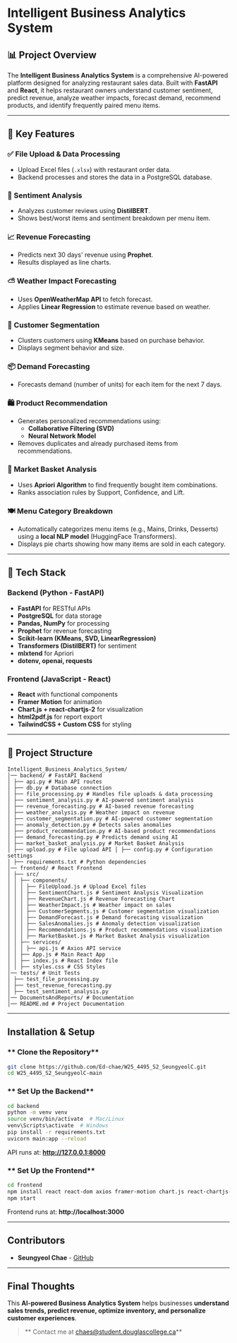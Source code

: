 # Intelligent Business Analytics System

## 📊 Project Overview
The **Intelligent Business Analytics System** is a comprehensive AI-powered platform designed for analyzing restaurant sales data. Built with **FastAPI** and **React**, it helps restaurant owners understand customer sentiment, predict revenue, analyze weather impacts, forecast demand, recommend products, and identify frequently paired menu items.

---

## 🚀 Key Features

### ✅ File Upload & Data Processing
- Upload Excel files (`.xlsx`) with restaurant order data.
- Backend processes and stores the data in a PostgreSQL database.

### 💬 Sentiment Analysis
- Analyzes customer reviews using **DistilBERT**.
- Shows best/worst items and sentiment breakdown per menu item.

### 📈 Revenue Forecasting
- Predicts next 30 days' revenue using **Prophet**.
- Results displayed as line charts.

### ⛅ Weather Impact Forecasting
- Uses **OpenWeatherMap API** to fetch forecast.
- Applies **Linear Regression** to estimate revenue based on weather.

### 👥 Customer Segmentation
- Clusters customers using **KMeans** based on purchase behavior.
- Displays segment behavior and size.

### 📦 Demand Forecasting
- Forecasts demand (number of units) for each item for the next 7 days.

### 🛍️ Product Recommendation
- Generates personalized recommendations using:
  - **Collaborative Filtering (SVD)**
  - **Neural Network Model**
- Removes duplicates and already purchased items from recommendations.

### 🛒 Market Basket Analysis
- Uses **Apriori Algorithm** to find frequently bought item combinations.
- Ranks association rules by Support, Confidence, and Lift.

### 🍽️ Menu Category Breakdown
- Automatically categorizes menu items (e.g., Mains, Drinks, Desserts) using a **local NLP model** (HuggingFace Transformers).
- Displays pie charts showing how many items are sold in each category.

---

## 🧠 Tech Stack

### Backend (Python - FastAPI)
- **FastAPI** for RESTful APIs
- **PostgreSQL** for data storage
- **Pandas, NumPy** for processing
- **Prophet** for revenue forecasting
- **Scikit-learn (KMeans, SVD, LinearRegression)**
- **Transformers (DistilBERT)** for sentiment
- **mlxtend** for Apriori
- **dotenv, openai, requests**

### Frontend (JavaScript - React)
- **React** with functional components
- **Framer Motion** for animation
- **Chart.js + react-chartjs-2** for visualization
- **html2pdf.js** for report export
- **TailwindCSS + Custom CSS** for styling

---

## 📁 Project Structure


```
Intelligent_Business_Analytics_System/ 
│── backend/ # FastAPI Backend 
│ ├── api.py # Main API routes 
│ ├── db.py # Database connection 
│ ├── file_processing.py # Handles file uploads & data processing 
│ ├── sentiment_analysis.py # AI-powered sentiment analysis 
│ ├── revenue_forecasting.py # AI-based revenue forecasting 
│ ├── weather_analysis.py # Weather impact on revenue 
│ ├── customer_segmentation.py # AI-powered customer segmentation 
│ ├── anomaly_detection.py # Detects sales anomalies 
│ ├── product_recommendation.py # AI-based product recommendations 
│ ├── demand_forecasting.py # Predicts demand using AI 
│ ├── market_basket_analysis.py # Market Basket Analysis 
│ ├── upload.py # File upload API │ ├── config.py # Configuration settings 
│ ├── requirements.txt # Python dependencies 
│── frontend/ # React Frontend 
│ ├── src/ 
│ │ ├── components/ 
│ │ │ ├── FileUpload.js # Upload Excel files 
│ │ │ ├── SentimentChart.js # Sentiment Analysis Visualization 
│ │ │ ├── RevenueChart.js # Revenue Forecasting Chart 
│ │ │ ├── WeatherImpact.js # Weather impact on sales 
│ │ │ ├── CustomerSegments.js # Customer segmentation visualization 
│ │ │ ├── DemandForecast.js # Demand forecasting visualization 
│ │ │ ├── SalesAnomalies.js # Anomaly detection visualization 
│ │ │ ├── Recommendations.js # Product recommendations visualization 
│ │ │ ├── MarketBasket.js # Market Basket Analysis visualization 
│ │ ├── services/ 
│ │ │ ├── api.js # Axios API service 
│ │ ├── App.js # Main React App 
│ │ ├── index.js # React Index file 
│ │ ├── styles.css # CSS Styles 
│── tests/ # Unit Tests 
│ ├── test_file_processing.py 
│ ├── test_revenue_forecasting.py 
│ ├── test_sentiment_analysis.py 
│── DocumentsAndReports/ # Documentation
│── README.md # Project Documentation
```

---

##  **Installation & Setup**
### ** Clone the Repository**
```bash
git clone https://github.com/Ed-chae/W25_4495_S2_SeungyeolC.git
cd W25_4495_S2_SeungyeolC-main
```

### ** Set Up the Backend**
```bash
cd backend
python -m venv venv
source venv/bin/activate  # Mac/Linux
venv\Scripts\activate  # Windows
pip install -r requirements.txt
uvicorn main:app --reload
```
API runs at: **http://127.0.0.1:8000**

### ** Set Up the Frontend**
```bash
cd frontend
npm install react react-dom axios framer-motion chart.js react-chartjs-2 html2pdf.js
npm start
```
Frontend runs at: **http://localhost:3000**

---

##  **Contributors**
- **Seungyeol Chae** - [GitHub](https://github.com/Ed-chae)

---

##  **Final Thoughts**
This **AI-powered Business Analytics System** helps businesses **understand sales trends, predict revenue, optimize inventory, and personalize customer experiences**. 

>  ** Contact me at chaes@student.douglascollege.ca**  
